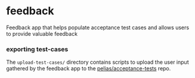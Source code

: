 # feedback
Feedback app that helps populate acceptance test cases and allows users to provide valuable feedback

### exporting test-cases
The `upload-test-cases/` directory contains scripts to upload the user input gathered by the feedback app to the
[pelias/acceptance-tests](https://github.com/pelias/acceptance-tests) repo.
